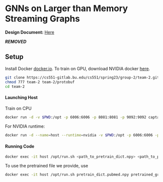 # GNNs on Larger than Memory Streaming Graphs

**Design Document:** [Here](DESIGN.md)

***REMOVED***

## Setup
Install Docker [docker.io](docker.io). To train on GPU, download NVIDIA docker [here](https://docs.nvidia.com/datacenter/cloud-native/container-toolkit/install-guide.html).

```bash
git clone https://cs551-gitlab.bu.edu/cs551/spring23/group-2/team-2.git
chmod 777 team-2 team-2/protobuf
cd team-2
```
#### Launching Host
Train on CPU
```bash
docker run -d -v $PWD:/opt -p 6006:6006 -p 8081:8081 -p 9092:9092 captain0pool/streaming:deploy --name host
```
For NVIDIA runtime:
```bash
docker run -d --name=host --runtime=nvidia -v $PWD:/opt -p 6006:6006 -p 8081:8081 -p 9092:9092 captain0pool/streaming:deploy  --name host
```

#### Running Code
```bash
docker exec -it host /opt/run.sh <path_to_pretrain_dict.npy> <path_to_pretrained_model.pth>
```

To use the pretrained file we provide, use

```bash
docker exec -it host /opt/run.sh pretrain_dict.pubmed.npy pretrained_graph_sage.pth

```
